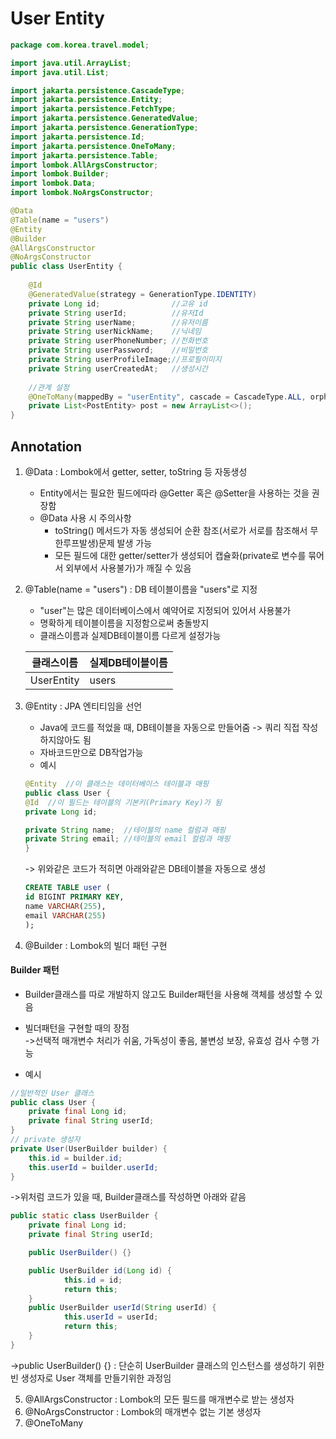# User Entity

```JAVA
package com.korea.travel.model;

import java.util.ArrayList;
import java.util.List;

import jakarta.persistence.CascadeType;
import jakarta.persistence.Entity;
import jakarta.persistence.FetchType;
import jakarta.persistence.GeneratedValue;
import jakarta.persistence.GenerationType;
import jakarta.persistence.Id;
import jakarta.persistence.OneToMany;
import jakarta.persistence.Table;
import lombok.AllArgsConstructor;
import lombok.Builder;
import lombok.Data;
import lombok.NoArgsConstructor;

@Data
@Table(name = "users")
@Entity
@Builder
@AllArgsConstructor 
@NoArgsConstructor
public class UserEntity {
	
	@Id
	@GeneratedValue(strategy = GenerationType.IDENTITY)
	private Long id;				//고유 id
	private String userId;			//유저Id
	private String userName; 		//유저이름
	private String userNickName;	//닉네임
	private String userPhoneNumber;	//전화번호
	private String userPassword;	//비밀번호
	private String userProfileImage;//프로필이미지
	private String userCreatedAt;	//생성시간
	
	//관계 설정
	@OneToMany(mappedBy = "userEntity", cascade = CascadeType.ALL, orphanRemoval = true, fetch = FetchType.LAZY)
	private List<PostEntity> post = new ArrayList<>();
}
```

## Annotation

1. @Data : Lombok에서 getter, setter, toString 등 자동생성
	- Entity에서는 필요한 필드에따라 @Getter 혹은 @Setter을 사용하는 것을 권장함
	- @Data 사용 시 주의사항
		- toString() 메서드가 자동 생성되어 순환 참조(서로가 서로를 참조해서 무한루프발생)문제 발생 가능
		- 모든 필드에 대한 getter/setter가 생성되어 캡슐화(private로 변수를 묶어서 외부에서 사용불가)가 깨질 수 있음
2. @Table(name = "users") : DB 테이블이름을 "users"로 지정
	- "user"는 많은 데이터베이스에서 예약어로 지정되어 있어서 사용불가
	- 명확하게 테이블이름을 지정함으로써 충돌방지
	- 클래스이름과 실제DB테이블이름 다르게 설정가능

	|클래스이름|실제DB테이블이름|
	|---|---|
	|UserEntity|users|

3. @Entity : JPA 엔티티임을 선언
	- Java에 코드를 적었을 때, DB테이블을 자동으로 만들어줌 -> 쿼리 직접 작성하지않아도 됨
	- 자바코드만으로 DB작업가능
	- 예시
	```JAVA
	@Entity  //이 클래스는 데이터베이스 테이블과 매핑
	public class User {
    @Id  //이 필드는 테이블의 기본키(Primary Key)가 됨
    private Long id;
    
    private String name;  //테이블의 name 컬럼과 매핑
    private String email; //테이블의 email 컬럼과 매핑
	}
	```
	-> 위와같은 코드가 적히면 아래와같은 DB테이블을 자동으로 생성
	```SQL
	CREATE TABLE user (
    id BIGINT PRIMARY KEY,
    name VARCHAR(255),
    email VARCHAR(255)
	);
	```
4. @Builder : Lombok의 빌더 패턴 구현

#### Builder 패턴

- Builder클래스를 따로 개발하지 않고도 Builder패턴을 사용해 객체를 생성할 수 있음
- 빌더패턴을 구현할 때의 장점
<br>->선택적 매개변수 처리가 쉬움, 가독성이 좋음, 불변성 보장, 유효성 검사 수행 가능

- 예시
```JAVA
//일반적인 User 클래스
public class User {
    private final Long id;
    private final String userId;
}
// private 생성자
private User(UserBuilder builder) {
    this.id = builder.id;
    this.userId = builder.userId;
}
```
->위처럼 코드가 있을 때, Builder클래스를 작성하면 아래와 같음
```JAVA
public static class UserBuilder {
    private final Long id;
    private final String userId;

	public UserBuilder() {}

	public UserBuilder id(Long id) {
            this.id = id;
            return this;
    }
	public UserBuilder userId(String userId) {
            this.userId = userId;
            return this;
    }
}
```
->public UserBuilder() {} : 단순히 UserBuilder 클래스의 인스턴스를 생성하기 위한 빈 생성자로 User 객체를 만들기위한 과정임

5. @AllArgsConstructor : Lombok의 모든 필드를 매개변수로 받는 생성자
6. @NoArgsConstructor : Lombok의 매개변수 없는 기본 생성자
7. @OneToMany
